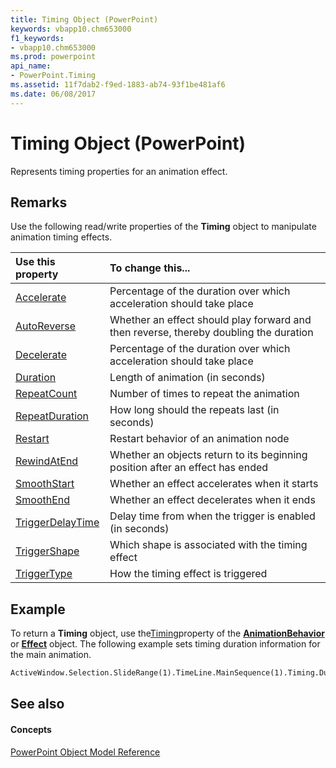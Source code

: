 ```yaml
---
title: Timing Object (PowerPoint)
keywords: vbapp10.chm653000
f1_keywords:
- vbapp10.chm653000
ms.prod: powerpoint
api_name:
- PowerPoint.Timing
ms.assetid: 11f7dab2-f9ed-1883-ab74-93f1be481af6
ms.date: 06/08/2017
---
```



# Timing Object (PowerPoint)

Represents timing properties for an animation effect.


## Remarks

Use the following read/write properties of the **Timing** object to manipulate animation timing effects.



|**Use this property**|**To change this...**|
|:-----|:-----|
|[Accelerate](timing-accelerate-property-powerpoint.md)|Percentage of the duration over which acceleration should take place|
|[AutoReverse](timing-autoreverse-property-powerpoint.md)|Whether an effect should play forward and then reverse, thereby doubling the duration|
|[Decelerate](timing-decelerate-property-powerpoint.md)|Percentage of the duration over which acceleration should take place|
|[Duration](slideshowtransition-duration-property-powerpoint.md)|Length of animation (in seconds)|
|[RepeatCount](timing-repeatcount-property-powerpoint.md)|Number of times to repeat the animation|
|[RepeatDuration](timing-repeatduration-property-powerpoint.md)|How long should the repeats last (in seconds)|
|[Restart](timing-restart-property-powerpoint.md)|Restart behavior of an animation node|
|[RewindAtEnd](timing-rewindatend-property-powerpoint.md)|Whether an objects return to its beginning position after an effect has ended|
|[SmoothStart](timing-smoothstart-property-powerpoint.md)|Whether an effect accelerates when it starts|
|[SmoothEnd](timing-smoothend-property-powerpoint.md)|Whether an effect decelerates when it ends|
|[TriggerDelayTime](timing-triggerdelaytime-property-powerpoint.md)|Delay time from when the trigger is enabled (in seconds)|
|[TriggerShape](timing-triggershape-property-powerpoint.md)|Which shape is associated with the timing effect|
|[TriggerType](timing-triggertype-property-powerpoint.md)|How the timing effect is triggered|

## Example

To return a **Timing** object, use the[Timing](animationbehavior-timing-property-powerpoint.md)property of the **[AnimationBehavior](animationbehavior-object-powerpoint.md)** or **[Effect](effect-object-powerpoint.md)** object. The following example sets timing duration information for the main animation.


```vb
ActiveWindow.Selection.SlideRange(1).TimeLine.MainSequence(1).Timing.Duration = 5
```


## See also


#### Concepts


[PowerPoint Object Model Reference](object-model-powerpoint-vba-reference.md)

